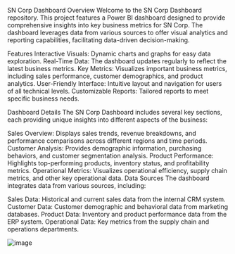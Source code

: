 SN Corp Dashboard
Overview
Welcome to the SN Corp Dashboard repository. This project features a Power BI dashboard designed to provide comprehensive insights into key business metrics for SN Corp. The dashboard leverages data from various sources to offer visual analytics and reporting capabilities, facilitating data-driven decision-making.

Features
Interactive Visuals: Dynamic charts and graphs for easy data exploration.
Real-Time Data: The dashboard updates regularly to reflect the latest business metrics.
Key Metrics: Visualizes important business metrics, including sales performance, customer demographics, and product analytics.
User-Friendly Interface: Intuitive layout and navigation for users of all technical levels.
Customizable Reports: Tailored reports to meet specific business needs.


Dashboard Details
The SN Corp Dashboard includes several key sections, each providing unique insights into different aspects of the business:

Sales Overview: Displays sales trends, revenue breakdowns, and performance comparisons across different regions and time periods.
Customer Analysis: Provides demographic information, purchasing behaviors, and customer segmentation analysis.
Product Performance: Highlights top-performing products, inventory status, and profitability metrics.
Operational Metrics: Visualizes operational efficiency, supply chain metrics, and other key operational data.
Data Sources
The dashboard integrates data from various sources, including:

Sales Data: Historical and current sales data from the internal CRM system.
Customer Data: Customer demographic and behavioral data from marketing databases.
Product Data: Inventory and product performance data from the ERP system.
Operational Data: Key metrics from the supply chain and operations departments.




![image](https://github.com/ZainabAther/Power-Bi/assets/157068193/5fd591d5-9f1d-4f27-a48b-019deea845b9)

